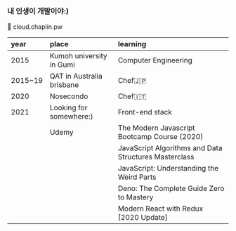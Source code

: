 ###  내 인생이 개발이야:)  
:floppy_disk: cloud.chaplin.pw

| year    | place                     | learning             |
|:--------|:--------------------------|:---------------------|
| 2015    | Kumoh university in Gumi  | Computer Engineering |
| 2015~19 | QAT in Australia brisbane | Chef:jp:             |
| 2020    | Nosecondo                 | Chef:it:             |
| 2021    | Looking for somewhere:)   | Front-end stack      |
|         | Udemy | The Modern Javascript Bootcamp Course (2020)          |
|         |       | JavaScript Algorithms and Data Structures Masterclass |
|         |       | JavaScript: Understanding the Weird Parts             |
|         |       | Deno: The Complete Guide Zero to Mastery              |
|         |       | Modern React with Redux [2020 Update]                 |


